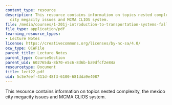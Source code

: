 ```yaml
---
content_type: resource
description: This resource contains information on topics nested complexity, the mexico
  city megacity issues and MCMA CLIOS system.
file: /media/courses/1-201j-introduction-to-transportation-systems-fall-2006/5c5e7eef411d48f36100681dda9e4087_lect22.pdf
file_type: application/pdf
learning_resource_types:
- Lecture Notes
license: https://creativecommons.org/licenses/by-nc-sa/4.0/
ocw_type: OCWFile
parent_title: Lecture Notes
parent_type: CourseSection
parent_uid: 602765da-8b70-e5c6-8d6b-ba9dfcf2e84a
resourcetype: Document
title: lect22.pdf
uid: 5c5e7eef-411d-48f3-6100-681dda9e4087
---
```

This resource contains information on topics nested complexity, the mexico city megacity issues and MCMA CLIOS system.